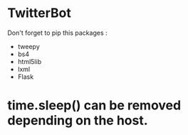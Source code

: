 # TwitterBot

Don't forget to pip this packages :
- tweepy
- bs4
- html5lib
- lxml
- Flask

# time.sleep() can be removed depending on the host.

